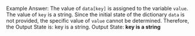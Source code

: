 Example Answer:
The value of `data[key]` is assigned to the variable `value`. The value of `key` is a string. Since the initial state of the dictionary `data` is not provided, the specific value of `value` cannot be determined. Therefore, the Output State is: key is a string.
Output State: **key is a string**